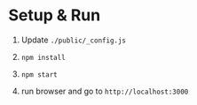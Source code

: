 # Setup & Run

1. Update `./public/_config.js`

2. `npm install`

3. `npm start`

4. run browser and go to `http://localhost:3000`